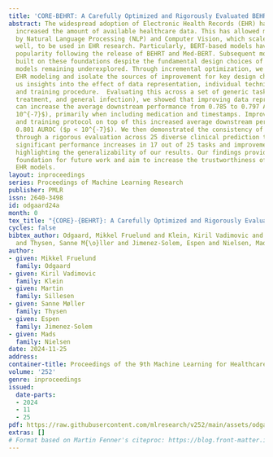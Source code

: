```yaml
---
title: 'CORE-BEHRT: A Carefully Optimized and Rigorously Evaluated BEHRT'
abstract: The widespread adoption of Electronic Health Records (EHR) has significantly
  increased the amount of available healthcare data. This has allowed models inspired
  by Natural Language Processing (NLP) and Computer Vision, which scale exceptionally
  well, to be used in EHR research. Particularly, BERT-based models have surged in
  popularity following the release of BEHRT and Med-BERT. Subsequent models have largely
  built on these foundations despite the fundamental design choices of these pioneering
  models remaining underexplored. Through incremental optimization, we study BERT-based
  EHR modeling and isolate the sources of improvement for key design choices, giving
  us insights into the effect of data representation, individual technical components,
  and training procedure.  Evaluating this across a set of generic tasks (death, pain
  treatment, and general infection), we showed that improving data representation
  can increase the average downstream performance from 0.785 to 0.797 AUROC ($p <
  10^{-7}$), primarily when including medication and timestamps. Improving the architecture
  and training protocol on top of this increased average downstream performance to
  0.801 AUROC ($p < 10^{-7}$). We then demonstrated the consistency of our optimization
  through a rigorous evaluation across 25 diverse clinical prediction tasks. We observed
  significant performance increases in 17 out of 25 tasks and improvements in 24 tasks,
  highlighting the generalizability of our results. Our findings provide a strong
  foundation for future work and aim to increase the trustworthiness of BERT-based
  EHR models.
layout: inproceedings
series: Proceedings of Machine Learning Research
publisher: PMLR
issn: 2640-3498
id: odgaard24a
month: 0
tex_title: "{CORE}-{BEHRT}: A Carefully Optimized and Rigorously Evaluated {BEHRT}"
cycles: false
bibtex_author: Odgaard, Mikkel Fruelund and Klein, Kiril Vadimovic and Sillesen, Martin
  and Thysen, Sanne M{\o}ller and Jimenez-Solem, Espen and Nielsen, Mads
author:
- given: Mikkel Fruelund
  family: Odgaard
- given: Kiril Vadimovic
  family: Klein
- given: Martin
  family: Sillesen
- given: Sanne Møller
  family: Thysen
- given: Espen
  family: Jimenez-Solem
- given: Mads
  family: Nielsen
date: 2024-11-25
address:
container-title: Proceedings of the 9th Machine Learning for Healthcare Conference
volume: '252'
genre: inproceedings
issued:
  date-parts:
  - 2024
  - 11
  - 25
pdf: https://raw.githubusercontent.com/mlresearch/v252/main/assets/odgaard24a/odgaard24a.pdf
extras: []
# Format based on Martin Fenner's citeproc: https://blog.front-matter.io/posts/citeproc-yaml-for-bibliographies/
---
```


